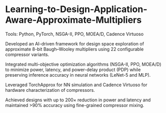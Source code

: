 # Learning-to-Design-Application-Aware-Approximate-Multipliers
Tools: Python, PyTorch, NSGA-II, PPO, MOEA/D, Cadence Virtuoso


Developed an AI-driven framework for design space exploration of approximate 8-bit Baugh–Wooley multipliers using 22 configurable compressor variants.

Integrated multi-objective optimization algorithms (NSGA-II, PPO, MOEA/D) to minimize power, latency, and power-delay product (PDP) while preserving inference accuracy in neural networks (LeNet-5 and MLP).

Leveraged TorchApprox for NN simulation and Cadence Virtuoso for hardware characterization of compressors.

Achieved designs with up to 200× reduction in power and latency and maintained >90% accuracy using fine-grained compressor mixing.

